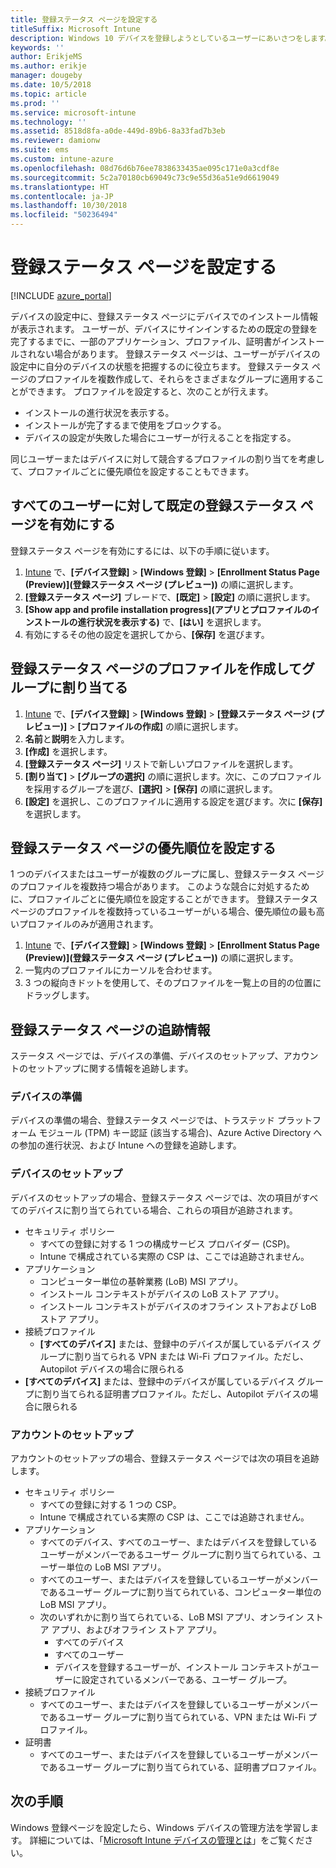 ```yaml
---
title: 登録ステータス ページを設定する
titleSuffix: Microsoft Intune
description: Windows 10 デバイスを登録しようとしているユーザーにあいさつをします。
keywords: ''
author: ErikjeMS
ms.author: erikje
manager: dougeby
ms.date: 10/5/2018
ms.topic: article
ms.prod: ''
ms.service: microsoft-intune
ms.technology: ''
ms.assetid: 8518d8fa-a0de-449d-89b6-8a33fad7b3eb
ms.reviewer: damionw
ms.suite: ems
ms.custom: intune-azure
ms.openlocfilehash: 08d76d6b76ee7838633435ae095c171e0a3cdf8e
ms.sourcegitcommit: 5c2a70180cb69049c73c9e55d36a51e9d6619049
ms.translationtype: HT
ms.contentlocale: ja-JP
ms.lasthandoff: 10/30/2018
ms.locfileid: "50236494"
---
```

# <a name="set-up-an-enrollment-status-page"></a>登録ステータス ページを設定する
 
[!INCLUDE [azure_portal](./includes/azure_portal.md)]
 
デバイスの設定中に、登録ステータス ページにデバイスでのインストール情報が表示されます。 ユーザーが、デバイスにサインインするための既定の登録を完了するまでに、一部のアプリケーション、プロファイル、証明書がインストールされない場合があります。 登録ステータス ページは、ユーザーがデバイスの設定中に自分のデバイスの状態を把握するのに役立ちます。 登録ステータス ページのプロファイルを複数作成して、それらをさまざまなグループに適用することができます。 プロファイルを設定すると、次のことが行えます。
- インストールの進行状況を表示する。
- インストールが完了するまで使用をブロックする。
- デバイスの設定が失敗した場合にユーザーが行えることを指定する。

同じユーザーまたはデバイスに対して競合するプロファイルの割り当てを考慮して、プロファイルごとに優先順位を設定することもできます。

 
## <a name="turn-on-default-enrollment-status-page-for-all-users"></a>すべてのユーザーに対して既定の登録ステータス ページを有効にする

登録ステータス ページを有効にするには、以下の手順に従います。
 
1. [Intune](https://aka.ms/intuneportal) で、**[デバイス登録]** > **[Windows 登録]** > **[Enrollment Status Page (Preview)]\(登録ステータス ページ (プレビュー)\)** の順に選択します。
2. **[登録ステータス ページ]** ブレードで、**[既定]** > **[設定]** の順に選択します。
3. **[Show app and profile installation progress]\(アプリとプロファイルのインストールの進行状況を表示する\)** で、**[はい]** を選択します。
4. 有効にするその他の設定を選択してから、**[保存]** を選びます。

## <a name="create-enrollment-status-page-profile-and-assign-to-a-group"></a>登録ステータス ページのプロファイルを作成してグループに割り当てる

1. [Intune](https://aka.ms/intuneportal) で、**[デバイス登録]** > **[Windows 登録]** > **[登録ステータス ページ (プレビュー)]** > **[プロファイルの作成]** の順に選択します。
2. **名前**と**説明**を入力します。
3. **[作成]** を選択します。
4. **[登録ステータス ページ]** リストで新しいプロファイルを選択します。
5. **[割り当て]** > **[グループの選択]** の順に選択します。次に、このプロファイルを採用するグループを選び、**[選択]** > **[保存]** の順に選択します。
6. **[設定]** を選択し、このプロファイルに適用する設定を選びます。次に **[保存]** を選択します。

## <a name="set-the-enrollment-status-page-priority"></a>登録ステータス ページの優先順位を設定する

1 つのデバイスまたはユーザーが複数のグループに属し、登録ステータス ページのプロファイルを複数持つ場合があります。 このような競合に対処するために、プロファイルごとに優先順位を設定することができます。 登録ステータス ページのプロファイルを複数持っているユーザーがいる場合、優先順位の最も高いプロファイルのみが適用されます。

1. [Intune](https://aka.ms/intuneportal) で、**[デバイス登録]** > **[Windows 登録]** > **[Enrollment Status Page (Preview)]\(登録ステータス ページ (プレビュー)\)** の順に選択します。
2. 一覧内のプロファイルにカーソルを合わせます。
3. 3 つの縦向きドットを使用して、そのプロファイルを一覧上の目的の位置にドラッグします。


## <a name="enrollment-status-page-tracking-information"></a>登録ステータス ページの追跡情報

ステータス ページでは、デバイスの準備、デバイスのセットアップ、アカウントのセットアップに関する情報を追跡します。

### <a name="device-preparation"></a>デバイスの準備

デバイスの準備の場合、登録ステータス ページでは、トラステッド プラットフォーム モジュール (TPM) キー認証 (該当する場合)、Azure Active Directory への参加の進行状況、および Intune への登録を追跡します。

### <a name="device-setup"></a>デバイスのセットアップ

デバイスのセットアップの場合、登録ステータス ページでは、次の項目がすべてのデバイスに割り当てられている場合、これらの項目が追跡されます。
- セキュリティ ポリシー
    - すべての登録に対する 1 つの構成サービス プロバイダー (CSP)。
    - Intune で構成されている実際の CSP は、ここでは追跡されません。
- アプリケーション
    - コンピューター単位の基幹業務 (LoB) MSI アプリ。
    - インストール コンテキストがデバイスの LoB ストア アプリ。
    - インストール コンテキストがデバイスのオフライン ストアおよび LoB ストア アプリ。
- 接続プロファイル
    - **[すべてのデバイス]** または、登録中のデバイスが属しているデバイス グループに割り当てられる VPN または Wi-Fi プロファイル。ただし、Autopilot デバイスの場合に限られる
- **[すべてのデバイス]** または、登録中のデバイスが属しているデバイス グループに割り当てられる証明書プロファイル。ただし、Autopilot デバイスの場合に限られる

### <a name="account-setup"></a>アカウントのセットアップ
アカウントのセットアップの場合、登録ステータス ページでは次の項目を追跡します。
- セキュリティ ポリシー
    - すべての登録に対する 1 つの CSP。
    - Intune で構成されている実際の CSP は、ここでは追跡されません。
- アプリケーション
    - すべてのデバイス、すべてのユーザー、またはデバイスを登録しているユーザーがメンバーであるユーザー グループに割り当てられている、ユーザー単位の LoB MSI アプリ。
    - すべてのユーザー、またはデバイスを登録しているユーザーがメンバーであるユーザー グループに割り当てられている、コンピューター単位の LoB MSI アプリ。
    - 次のいずれかに割り当てられている、LoB MSI アプリ、オンライン ストア アプリ、およびオフライン ストア アプリ。
        - すべてのデバイス
        - すべてのユーザー
        - デバイスを登録するユーザーが、インストール コンテキストがユーザーに設定されているメンバーである、ユーザー グループ。
- 接続プロファイル
    - すべてのユーザー、またはデバイスを登録しているユーザーがメンバーであるユーザー グループに割り当てられている、VPN または Wi-Fi プロファイル。
- 証明書
    - すべてのユーザー、またはデバイスを登録しているユーザーがメンバーであるユーザー グループに割り当てられている、証明書プロファイル。

## <a name="next-steps"></a>次の手順
Windows 登録ページを設定したら、Windows デバイスの管理方法を学習します。 詳細については、「[Microsoft Intune デバイスの管理とは](https://docs.microsoft.com/intune/device-management)」をご覧ください。
